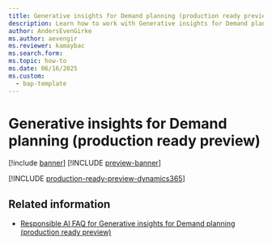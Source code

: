 ```yaml
---
title: Generative insights for Demand planning (production ready preview)
description: Learn how to work with Generative insights for Demand planning.
author: AndersEvenGirke
ms.author: aevengir
ms.reviewer: kamaybac
ms.search.form:
ms.topic: how-to
ms.date: 06/16/2025
ms.custom: 
  - bap-template
---
```


# Generative insights for Demand planning (production ready preview)

[!include [banner](../includes/banner.md)]
[!INCLUDE [preview-banner](~/../shared-content/shared/preview-includes/preview-banner.md)]
<!-- KFM: Preview until further notice -->

[!INCLUDE [production-ready-preview-dynamics365](~/../shared-content/shared/preview-includes/production-ready-preview-dynamics365.md)]

<!-- KFM: What do we want to say about this? -->

## Related information

- [Responsible AI FAQ for Generative insights for Demand planning (production ready preview)](../faq-demand-planning-generative-insights.md)
